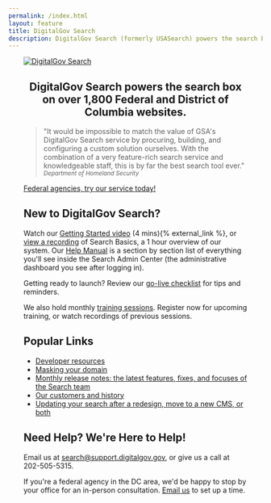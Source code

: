 ```yaml
---
permalink: /index.html
layout: feature
title: DigitalGov Search
description: DigitalGov Search (formerly USASearch) powers the search box on thousands of government websites. Use it to improve the public's search experience on your agency's site.
---
```



<article class="article feature" style="padding:0 30px; margin-top: 10px;">
<div class="banner" style="text-center center-block">
  <a href="/">
    <img class="img-responsive center-block" src="https://d3qcdigd1fhos0.cloudfront.net/blog/img/digitalgov_search_logo.png" alt="DigitalGov Search" />
  </a>
</div>

<div style="text-align: center;">
<h1>DigitalGov&nbsp;Search powers the search box on over 1,800 Federal and District of Columbia websites.</h1>
</div>

> "It would be impossible to match the value of GSA's DigitalGov Search service by procuring, building, and configuring a custom solution ourselves. With the combination of a very feature-rich search service and knowledgeable staff, this is by far the best search tool ever."
<small><cite>Department of Homeland Security</cite></small>

<div class='signup-wrapper'>
  <a href="http://search.usa.gov/signup" class="btn btn-primary btn-large">Federal agencies, try our service today!</a>
</div>

## New to DigitalGov Search?

Watch our <a href="https://www.youtube.com/watch?v=TnlpuudK_WY">Getting Started video</a> (4 mins){% external_link %}, or [view a recording](/manual/training.html) of Search Basics, a 1 hour overview of our system.  Our <a href="/manual/index.html">Help Manual</a> is a section by section list of everything you'll see inside the Search Admin Center (the administrative dashboard you see after logging in).

Getting ready to launch? Review our <a href="/blog/go-live.html">go-live checklist</a> for tips and reminders.

We also hold monthly [training sessions](/manual/training.html). Register now for upcoming training, or watch recordings of previous sessions.

## Popular Links

* <a href="/developer/index.html">Developer resources</a>
* <a href="/manual/cname.html">Masking your domain</a>
* <a href="/tagged/release-notes/">Monthly release notes: the latest features, fixes, and focuses of the Search team</a>
* <a href="/customers.html">Our customers and history</a>
* <a href="/blog/redesign.html">Updating your search after a redesign, move to a new CMS, or both</a>

## Need Help? We're Here to Help!

Email us at <search@support.digitalgov.gov>, or give us a call at 202-505-5315.

If you're a federal agency in the DC area, we'd be happy to stop by your office for an in-person consultation. [Email us](mailto:search@support.digitalgov.gov) to set up a time.
</article>
